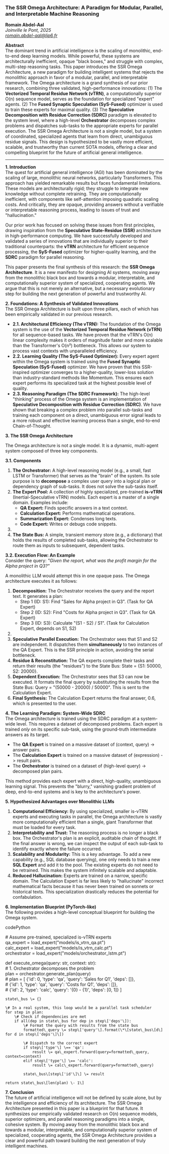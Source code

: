 ### **The SSR Omega Architecture: A Paradigm for Modular, Parallel, and Interpretable Machine Reasoning**

**Romain Abdel-Aal**  
*Joinville le Pont, 2025*  
[*romain.abdel-aal@lip6.fr*](mailto:romain.abdel-aal@lip6.fr)

**Abstract**  
The dominant trend in artificial intelligence is the scaling of monolithic, end-to-end deep learning models. While powerful, these systems are architecturally inefficient, opaque "black boxes," and struggle with complex, multi-step reasoning tasks. This paper introduces the SSR Omega Architecture, a new paradigm for building intelligent systems that rejects the monolithic approach in favor of a modular, parallel, and interpretable framework. The Omega architecture is a grand synthesis of our prior research, combining three validated, high-performance innovations: (1) The **Vectorized Temporal Residue Network (vTRN)**, a computationally superior O(n) sequence model, serves as the foundation for specialized "expert" agents. (2) The **Fused Synaptic Speculation (SyS-Fused)** optimizer is used to train these experts for maximal quality. (3) The **Speculative Decomposition with Residue Correction (SDRC)** paradigm is elevated to the system level, where a high-level **Orchestrator** decomposes complex problems and dispatches sub-tasks to the appropriate experts for parallel execution. The SSR Omega Architecture is not a single model, but a system of coordinated, specialized agents that learn from direct, unambiguous residue signals. This design is hypothesized to be vastly more efficient, scalable, and trustworthy than current SOTA models, offering a clear and compelling blueprint for the future of artificial general intelligence.

---

**1\. Introduction**  
The quest for artificial general intelligence (AGI) has been dominated by the scaling of large, monolithic neural networks, particularly Transformers. This approach has yielded remarkable results but faces fundamental limitations. These models are architecturally rigid; they struggle to integrate new knowledge without complete retraining. They are computationally inefficient, with components like self-attention imposing quadratic scaling costs. And critically, they are opaque, providing answers without a verifiable or interpretable reasoning process, leading to issues of trust and "hallucination."

Our prior work has focused on solving these issues from first principles, drawing inspiration from the **Speculative State-Residue (SSR)** architecture in high-performance computing. We have successfully developed and validated a series of innovations that are individually superior to their traditional counterparts: the **vTRN** architecture for efficient sequence processing, the **SyS-Fused** optimizer for higher-quality learning, and the **SDRC** paradigm for parallel reasoning.

This paper presents the final synthesis of this research: the **SSR Omega Architecture**. It is a new manifesto for designing AI systems, moving away from the monolithic black box and towards a modular, interpretable, and computationally superior system of specialized, cooperating agents. We argue that this is not merely an alternative, but a necessary evolutionary step for building the next generation of powerful and trustworthy AI.

**2\. Foundations: A Synthesis of Validated Innovations**  
The SSR Omega Architecture is built upon three pillars, each of which has been empirically validated in our previous research.

* **2.1. Architectural Efficiency (The vTRN):** The foundation of the Omega system is the use of the **Vectorized Temporal Residue Network (vTRN)** for all sequence-based tasks. We have proven that the vTRN's O(n) linear complexity makes it orders of magnitude faster and more scalable than the Transformer's O(n²) bottleneck. This allows our system to process vast contexts with unparalleled efficiency.  
* **2.2. Learning Quality (The SyS-Fused Optimizer):** Every expert agent within the Omega system is trained using the **Fused Synaptic Speculation (SyS-Fused)** optimizer. We have proven that this SSR-inspired optimizer converges to a higher-quality, lower-loss solution than industry-standard methods like Momentum. This ensures each expert performs its specialized task at the highest possible level of quality.  
* **2.3. Reasoning Paradigm (The SDRC Framework):** The high-level "thinking" process of the Omega system is an implementation of **Speculative Decomposition with Residue Correction (SDRC)**. We have shown that breaking a complex problem into parallel sub-tasks and training each component on a direct, unambiguous error signal leads to a more robust and effective learning process than a single, end-to-end Chain-of-Thought.

**3\. The SSR Omega Architecture**

The Omega architecture is not a single model. It is a dynamic, multi-agent system composed of three key components.

**3.1. Components**

1. **The Orchestrator:** A high-level reasoning model (e.g., a small, fast LSTM or Transformer) that serves as the "brain" of the system. Its sole purpose is to **decompose** a complex user query into a logical plan or dependency graph of sub-tasks. It does not solve the sub-tasks itself.  
2. **The Expert Pool:** A collection of highly specialized, pre-trained **is-vTRN** (Inertial-Speculative vTRN) models. Each expert is a master of a single domain. Examples include:  
   * **QA Expert:** Finds specific answers in a text context.  
   * **Calculation Expert:** Performs mathematical operations.  
   * **Summarization Expert:** Condenses long texts.  
   * **Code Expert:** Writes or debugs code snippets.  
3.   
4. **The State Bus:** A simple, transient memory store (e.g., a dictionary) that holds the results of completed sub-tasks, allowing the Orchestrator to route them as inputs to subsequent, dependent tasks.

**3.2. Execution Flow: An Example**  
Consider the query: *"Given the report, what was the profit margin for the Alpha project in Q3?"*

A monolithic LLM would attempt this in one opaque pass. The Omega architecture executes it as follows:

1. **Decomposition:** The Orchestrator receives the query and the report text. It generates a plan:  
   * Step 1 (ID: S1): Find "Sales for Alpha project in Q3". (Task for QA Expert)  
   * Step 2 (ID: S2): Find "Costs for Alpha project in Q3". (Task for QA Expert)  
   * Step 3 (ID: S3): Calculate "(S1 \- S2) / S1". (Task for Calculation Expert, depends on S1, S2)  
2.   
3. **Speculative Parallel Execution:** The Orchestrator sees that S1 and S2 are independent. It dispatches them **simultaneously** to two instances of the QA Expert. This is the SSR principle in action, avoiding the serial bottleneck.  
4. **Residue & Reconstitution:** The QA experts complete their tasks and return their results (the "residues") to the State Bus: State \= {S1: 50000, S2: 20000}.  
5. **Dependent Execution:** The Orchestrator sees that S3 can now be executed. It formats the final query by substituting the results from the State Bus: Query \= "(50000 \- 20000\) / 50000". This is sent to the Calculation Expert.  
6. **Final Synthesis:** The Calculation Expert returns the final answer, 0.6, which is presented to the user.

**4\. The Learning Paradigm: System-Wide SDRC**  
The Omega architecture is trained using the SDRC paradigm at a system-wide level. This requires a dataset of decomposed problems. Each expert is trained *only* on its specific sub-task, using the ground-truth intermediate answers as its target.

* The **QA Expert** is trained on a massive dataset of (context, query) \-\> answer pairs.  
* The **Calculation Expert** is trained on a massive dataset of (expression) \-\> result pairs.  
* The **Orchestrator** is trained on a dataset of (high-level query) \-\> decomposed plan pairs.

This method provides each expert with a direct, high-quality, unambiguous learning signal. This prevents the "blurry," vanishing gradient problem of deep, end-to-end systems and is key to the architecture's power.

**5\. Hypothesized Advantages over Monolithic LLMs**

1. **Computational Efficiency:** By using specialized, smaller is-vTRN experts and executing tasks in parallel, the Omega architecture is vastly more computationally efficient than a single, giant Transformer that must be loaded for every task.  
2. **Interpretability and Trust:** The reasoning process is no longer a black box. The Orchestrator's plan is an explicit, auditable chain of thought. If the final answer is wrong, we can inspect the output of each sub-task to identify exactly where the failure occurred.  
3. **Scalability and Modularity:** This is a key advantage. To add a new capability (e.g., SQL database querying), one only needs to train a new **SQL Expert** and add it to the pool. The existing experts do not need to be retrained. This makes the system infinitely scalable and adaptable.  
4. **Reduced Hallucination:** Experts are trained on a narrow, specific domain. The Calculation Expert is far less likely to "hallucinate" incorrect mathematical facts because it has never been trained on sonnets or historical texts. This specialization drastically reduces the potential for confabulation.

**6\. Implementation Blueprint (PyTorch-like)**  
The following provides a high-level conceptual blueprint for building the Omega system.

codePython

\# Assume pre-trained, specialized is-vTRN experts  
qa\_expert \= load\_expert("models/is\_vtrn\_qa.pt")  
calc\_expert \= load\_expert("models/is\_vtrn\_calc.pt")  
orchestrator \= load\_expert("models/orchestrator\_lstm.pt")

def execute\_omega(query: str, context: str):  
    \# 1\. Orchestrator decomposes the problem  
    plan \= orchestrator.generate\_plan(query)  
    \# plan \= \[ {'id': 0, 'type': 'qa', 'query': 'Sales for Q1', 'deps': \[\]},  
    \#          {'id': 1, 'type': 'qa', 'query': 'Costs for Q1', 'deps': \[\]},  
    \#          {'id': 2, 'type': 'calc', 'query': '{0} \- {1}', 'deps': \[0, 1\]} \]  
      
    state\_bus \= {}  
      
    \# In a real system, this loop would be a parallel task scheduler  
    for step in plan:  
        \# Check if dependencies are met  
        if all(dep in state\_bus for dep in step\['deps'\]):  
            \# Format the query with results from the state bus  
            formatted\_query \= step\['query'\].format(\*\[state\_bus\[d\] for d in step\['deps'\]\])  
              
            \# Dispatch to the correct expert  
            if step\['type'\] \== 'qa':  
                result \= qa\_expert.forward(query=formatted\_query, context=context)  
            elif step\['type'\] \== 'calc':  
                result \= calc\_expert.forward(query=formatted\_query)  
              
            state\_bus\[step\['id'\]\] \= result  
              
    return state\_bus\[len(plan) \- 1\]

**7\. Conclusion**  
The future of artificial intelligence will not be defined by scale alone, but by the intelligence and efficiency of its architecture. The SSR Omega Architecture presented in this paper is a blueprint for that future. It synthesizes our empirically validated research on O(n) sequence models, superior optimizers, and parallel reasoning paradigms into a single, cohesive system. By moving away from the monolithic black box and towards a modular, interpretable, and computationally superior system of specialized, cooperating agents, the SSR Omega Architecture provides a clear and powerful path toward building the next generation of truly intelligent machines.

